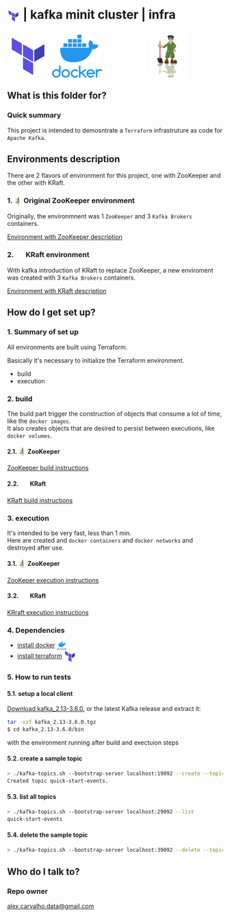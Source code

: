 # <img src="img/terraform.png" alt="HashiCorp Terraform" width="30" style="vertical-align: middle;"> | kafka minit cluster | infra #


## <img src="img/terraform.png" alt="Terraform" height="100" style="vertical-align: middle;"> <img src="img/docker.png" alt="Docker" height="100" style="vertical-align: middle;"> <img src="img/kafka-white-logo.png" alt="apache kafka" height="100" style="vertical-align: middle;"> <img src="img/zookeeper.png" alt="apache kafka" height="100" style="vertical-align: middle;">


## What is this folder for? ##

### Quick summary

This project is intended to demosntrate a `Terraform` infrastruture as code for `Apache Kafka`.


## Environments description

There are 2 flavors of environment for this project, one with ZooKeeper and the other with KRaft.

### 1. <img src="img/zookeeper.png" alt="docker" height="20" style="vertical-align: middle;"> Original ZooKeeper environment 

Originally, the environmnent was 1 `ZooKeeper` and 3 `Kafka Brokers` containers. 

[Environment with ZooKeeper description](infra/zookeeper/ENVIRONMENT.md)

### 2. <img src="img/kafka-white-logo.png" alt="docker" height="20" style="vertical-align: middle;"> KRaft environment 

With kafka introduction of KRaft to replace ZooKeeper, a new enviroment was created with 3 `Kafka Brokers` containers. 

[Environment with KRaft description](infra/kraft/ENVIRONMENT.md)



## How do I get set up? ##

### 1. Summary of set up

All environments are built using Terraform.  

Basically it's necessary to initialize the Terraform environment.  

- build
- execution

### 2. build

The build part trigger the construction of objects that consume a lot of time, like the `docker images`.  
It also creates objects that are desired to persist between executions, like `docker volumes`.

#### 2.1. <img src="img/zookeeper.png" alt="docker" height="20" style="vertical-align: middle;"> ZooKeeper

[ZooKeeper build instructions](infra/zookeeper/terraform/build/BUILD.md)

#### 2.2. <img src="img/kafka-white-logo.png" alt="docker" height="20" style="vertical-align: middle;"> KRaft

[KRaft build instructions](infra/kraft/terraform/build/BUILD.md)

### 3. execution

It's intended to be very fast, less than 1 min.   
Here are created and `docker containers` and `docker networks` and destroyed after use.  

#### 3.1. <img src="img/zookeeper.png" alt="docker" height="20" style="vertical-align: middle;"> ZooKeeper

[ZooKeper execution instructions](infra/zookeeper/terraform/exec/EXEC.md)

#### 3.2. <img src="img/kafka-white-logo.png" alt="docker" height="20" style="vertical-align: middle;"> KRaft

[KRraft execution instructions](infra/kraft/terraform/exec/EXEC.md)


### 4. Dependencies

- [install docker](https://docs.docker.com/get-docker/) <img src="img/docker.png" alt="docker" height="20" style="vertical-align: middle;">
- [install terraform](https://learn.hashicorp.com/tutorials/terraform/install-cli) <img src="img/terraform.png" alt="Terraform" height="30" style="vertical-align: middle;">


### 5. How to run tests

#### 5.1. setup a local client

[Download kafka_2.13-3.6.0.](https://www.apache.org/dyn/closer.cgi?path=/kafka/3.6.0/kafka_2.13-3.6.0.tgz) or the latest Kafka release and extract it:

```bash
tar -xzf kafka_2.13-3.6.0.tgz
$ cd kafka_2.13-3.6.0/bin
```

with the environment running after build and exectuion steps

#### 5.2. create a sample topic

```bash
> ./kafka-topics.sh --bootstrap-server localhost:19092 --create --topic quick-start-events
Created topic quick-start-events.
```

#### 5.3. list all topics

```bash
> ./kafka-topics.sh --bootstrap-server localhost:29092 --list
quick-start-events
```

#### 5.4. delete the sample topic

```bash
> ./kafka-topics.sh --bootstrap-server localhost:39092 --delete --topic quick-start-events
```


## Who do I talk to? ##

### Repo owner 

alex.carvalho.data@gmail.com